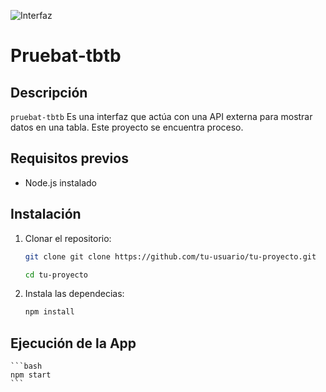![Interfaz](Tabla-usuario.png)
# Pruebat-tbtb

## Descripción

`pruebat-tbtb` Es una interfaz que actúa con una API externa para mostrar datos en una tabla. Este proyecto se encuentra proceso.

## Requisitos previos

- Node.js instalado

## Instalación

1. Clonar el repositorio:

    ```bash
    git clone git clone https://github.com/tu-usuario/tu-proyecto.git
    ```

    ```bash
    cd tu-proyecto
    ```

2. Instala las dependecias:
    
    ```bash
    npm install
    ```
<!-- ## Configuración de la Base de Datos

1. Ejecuta el script `table.sql` para crear las tablas:
   
    ```bash
    sqlite3 my_database.db < table.sql
    ```

2. Ejecuta el script `transaction.sql` para insertar datos de prueba:
   
    ```bash
    sqlite3 my_database.db < transaction.sql
    ``` -->
<!-- ![diagrama](diagrama-prueba.pdf) -->

## Ejecución de la App

    ```bash
    npm start
    ```
